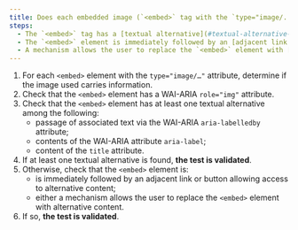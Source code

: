 ```yaml
---
title: Does each embedded image (`<embed>` tag with the `type="image/..."` attribute) [information carrier](#image-carrier-d-information), verify one of These conditions ?
steps:
  - The `<embed>` tag has a [textual alternative](#textual-alternative-image) and a `role="img"` attribute;
  - The `<embed>` element is immediately followed by an [adjacent link or button](#adjacent-link-or-button) allowing access to [alternative content](#alternative-content);
  - A mechanism allows the user to replace the `<embed>` element with [alternative content](#alternative-content).
---
```


1. For each `<embed>` element with the `type="image/…"` attribute, determine if the image used carries information.
2. Check that the `<embed>` element has a WAI-ARIA `role="img"` attribute.
3. Check that the `<embed>` element has at least one textual alternative among the following:
   - passage of associated text via the WAI-ARIA `aria-labelledby` attribute;
   - contents of the WAI-ARIA attribute `aria-label`;
   - content of the `title` attribute.
4. If at least one textual alternative is found, **the test is validated**.
5. Otherwise, check that the `<embed>` element is:
   - is immediately followed by an adjacent link or button allowing access to alternative content;
   - either a mechanism allows the user to replace the `<embed>` element with alternative content.
6. If so, **the test is validated**.
